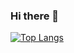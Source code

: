 ### Hi there 👋
[![Top Langs](https://github-readme-stats.vercel.app/api/top-langs/?username=kianpas&layout=compact)](https://github.com/kianpas)
<!--
**kianpas/kianpas** is a ✨ _special_ ✨ repository because its `README.md` (this file) appears on your GitHub profile.

Here are some ideas to get you started:

- 🔭 I’m currently working on ...
- 🌱 I’m currently learning ...
- 👯 I’m looking to collaborate on ...
- 🤔 I’m looking for help with ...
- 💬 Ask me about ...
- 📫 How to reach me: ...
- 😄 Pronouns: ...
- ⚡ Fun fact: ...
-->
